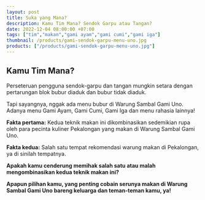 ```yaml
---
layout: post
title: Suka yang Mana?
description: Kamu Tim Mana? Sendok Garpu atau Tangan?
date: 2022-12-04 08:00:00 +07:00
tags: ["tim","makan","gami ayam","gami cumi","gami iga"]
thumbnail: /products/gami-sendok-garpu-menu-uno.jpg
products: ["/products/gami-sendok-garpu-menu-uno.jpg"]
---
```


## Kamu Tim Mana? ##

Perseteruan pengguna sendok-garpu dan tangan mungkin setara dengan pertarungan blok bubur diaduk dan bubur tidak diaduk.

Tapi sayangnya, nggak ada menu bubur di Warung Sambal Gami Uno. Adanya menu Gami Ayam, Gami Cumi, Gami Iga dan menu rahasia lainnya!

**Fakta pertama:** Kedua teknik makan ini dikombinasikan sedemikian rupa oleh para pecinta kuliner Pekalongan yang makan di Warung Sambal Gami Uno.

**Fakta kedua:** Salah satu tempat rekomendasi warung makan di Pekalongan, ya di sinilah tempatnya.

**Apakah kamu cenderung memihak salah satu atau malah mengombinasikan kedua teknik makan ini?**

**Apapun pilihan kamu, yang penting cobain serunya makan di Warung Sambal Gami Uno bareng keluarga dan teman-teman kamu, ya!**
